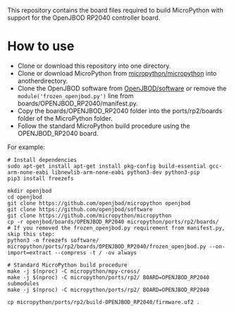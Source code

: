 This repository contains the board files required to build MicroPython with support for the OpenJBOD RP2040 controller board.

# How to use

- Clone or download this repository into one directory.
- Clone or download MicroPython from [micropython/micropython](https://github.com/micropython/micropython) into anotherdirectory.
- Clone the OpenJBOD software from [OpenJBOD/software](https://github.com/openjbod/software) *or* remove the `module('frozen_openjbod.py')` line from boards/OPENJBOD_RP2040/manifest.py.
- Copy the boards/OPENJBOD_RP2040 folder into the ports/rp2/boards folder of the MicroPython folder.
- Follow the standard MicroPython build procedure using the OPENJBOD_RP2040 board.

For example:
```
# Install dependencies
sudo apt-get install apt-get install pkg-config build-essential gcc-arm-none-eabi libnewlib-arm-none-eabi python3-dev python3-pip
pip3 install freezefs

mkdir openjbod
cd openjbod
git clone https://github.com/openjbod/micropython openjbod
git clone https://github.com/openjbod/software
git clone https://github.com/micropython/micropython
cp -r openjbod/boards/OPENJBOD_RP2040 micropython/ports/rp2/boards/
# If you removed the frozen_openjbod.py requirement from manifest.py, skip this step:
python3 -m freezefs software/ micropython/ports/rp2/boards/OPENJBOD_RP2040/frozen_openjbod.py --on-import=extract --compress -t / -ov always

# Standard MicroPython build procedure
make -j $(nproc) -C micropython/mpy-cross/
make -j $(nproc) -C micropython/ports/rp2/ BOARD=OPENJBOD_RP2040 submodules
make -j $(nproc) -C micropython/ports/rp2/ BOARD=OPENJBOD_RP2040

cp micropython/ports/rp2/build-OPENJBOD_RP2040/firmware.uf2 .
```
